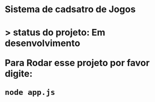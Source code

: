 <h1> Sistema de cadsatro de Jogos <h1>
> status do projeto: Em desenvolvimento

Para Rodar esse projeto por favor digite:

```
node app.js
```
